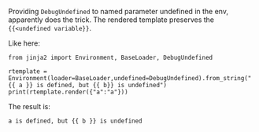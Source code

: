 Providing `DebugUndefined` to named parameter undefined in the env, apparently does the trick. The rendered template preserves the `{{<undefined variable}}`.

Like here:

    from jinja2 import Environment, BaseLoader, DebugUndefined

    rtemplate = Environment(loader=BaseLoader,undefined=DebugUndefined).from_string("{{ a }} is defined, but {{ b}} is undefined")
    print(rtemplate.render({"a":"a"}))

The result is:

    a is defined, but {{ b }} is undefined

